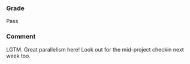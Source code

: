 ### Grade

Pass

### Comment

LGTM. Great parallelism here! Look out for the mid-project checkin next week too.